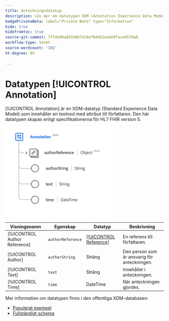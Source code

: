 ```yaml
---
title: Anteckningsdatatyp
description: Läs mer om datatypen XDM (Annotation Experience Data Model).
badgePrivateBeta: label="Private Beta" type="Informative"
hide: true
hidefromtoc: true
source-git-commit: 7f7de89a843d867d18ef84051eee69face0570a0
workflow-type: tm+mt
source-wordcount: '102'
ht-degree: 0%

---
```


# Datatypen [!UICONTROL Annotation]

[!UICONTROL Annotation] är en XDM-datatyp (Standard Experience Data Model) som innehåller en textnod med attribut till författaren. Den här datatypen skapas enligt specifikationerna för HL7 FHIR version 5.

![Anteckningens datatypstruktur](../../images/data-types/healthcare/annotation.png)

| Visningsnamn | Egenskap | Datatyp | Beskrivning |
| --- | --- | --- | --- |
| [!UICONTROL Author Reference] | `authorReference` | [[!UICONTROL Reference]](../healthcare/reference.md) | En referens till författaren. |
| [!UICONTROL Author] | `authorString` | Sträng | Den person som är ansvarig för anteckningen. |
| [!UICONTROL Text] | `text` | Sträng | Innehållet i anteckningen. |
| [!UICONTROL Time] | `time` | DateTime | När anteckningen gjordes. |

Mer information om datatypen finns i den offentliga XDM-databasen:

* [Populerat exempel](https://github.com/adobe/xdm/blob/master/extensions/industry/healthcare/fhir/datatypes/annotation.example.1.json)
* [Fullständigt schema](https://github.com/adobe/xdm/blob/master/extensions/industry/healthcare/fhir/datatypes/annotation.schema.json)
